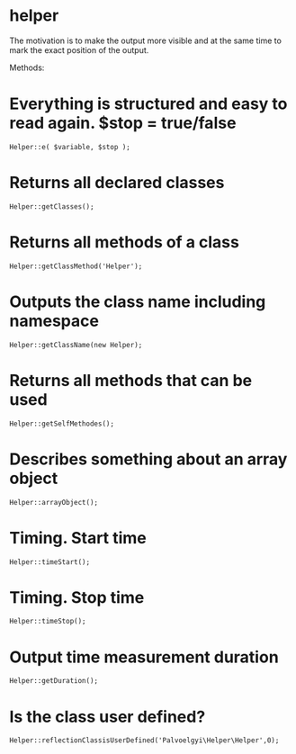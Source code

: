 # helper

The motivation is to make the output more visible
and at the same time to mark the exact position of the output.

 Methods:

# Everything is structured and easy to read again. $stop = true/false
    Helper::e( $variable, $stop );
# Returns all declared classes
    Helper::getClasses();
# Returns all methods of a class
    Helper::getClassMethod('Helper');
# Outputs the class name including namespace
    Helper::getClassName(new Helper);
# Returns all methods that can be used
    Helper::getSelfMethodes();
# Describes something about an array object
    Helper::arrayObject();
# Timing. Start time
    Helper::timeStart();
# Timing. Stop time
    Helper::timeStop();
# Output time measurement duration
    Helper::getDuration();
# Is the class user defined?
    Helper::reflectionClassisUserDefined('Palvoelgyi\Helper\Helper',0);
